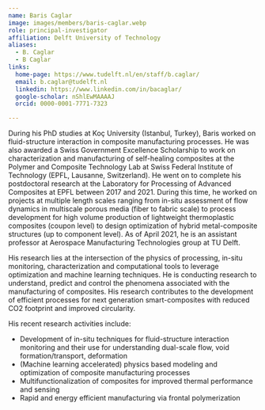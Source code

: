 ```yaml
---
name: Baris Caglar
image: images/members/baris-caglar.webp
role: principal-investigator
affiliation: Delft University of Technology 
aliases:
  - B. Caglar
  - B Caglar
links:
  home-page: https://www.tudelft.nl/en/staff/b.caglar/
  email: b.caglar@tudelft.nl
  linkedin: https://www.linkedin.com/in/bacaglar/
  google-scholar: nShlEwMAAAAJ
  orcid: 0000-0001-7771-7323

---
```

During his PhD studies at Koç University (Istanbul, Turkey), Baris worked on fluid-structure interaction in composite manufacturing processes. He was also awarded a Swiss Government Excellence Scholarship to work on characterization and manufacturing of self-healing composites at the Polymer and Composite Technology Lab at Swiss Federal Institute of Technology (EPFL, Lausanne, Switzerland). He went on to complete his postdoctoral research at the Laboratory for Processing of Advanced Composites at EPFL between 2017 and 2021. During this time, he worked on projects at multiple length scales ranging from in-situ assessment of flow dynamics in multiscale porous media (fiber to fabric scale) to process development for high volume production of lightweight thermoplastic composites (coupon level) to design optimization of hybrid metal-composite structures (up to component level). As of April 2021, he is an assistant professor at Aerospace Manufacturing Technologies group at TU Delft.

His research lies at the intersection of the physics of processing, in-situ monitoring, characterization and computational tools to leverage optimization and machine learning techniques. He is conducting research to understand, predict and control the phenomena associated with the manufacturing of composites. His research contributes to the development of efficient processes for next generation smart-composites with reduced CO2 footprint and improved circularity.

His recent research activities include:
- Development of in-situ techniques for fluid-structure interaction monitoring and their use for understanding dual-scale flow, void formation/transport, deformation
- (Machine learning accelerated) physics based modeling and optimization of composite manufacturing processes
- Multifunctionalization of composites for improved thermal performance and sensing
- Rapid and energy efficient manufacturing via frontal polymerization